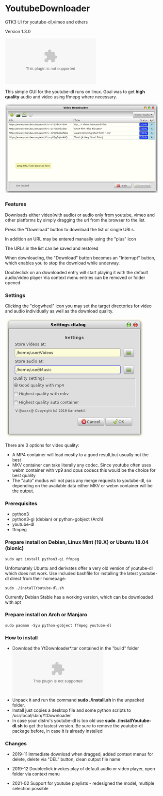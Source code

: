 # YoutubeDownloader
GTK3 UI for youtube-dl,vimeo and others

Version 1.3.0

![Download](build/YtDownloader1.3.0.tar)

This simple GUI for the youtube-dl runs on linux. Goal was to get **high quality** audio and video using ffmepg where necessary.

![Screenshot](./Yt.png)

### Features
Downloads either video(with audio) or audio only from youtube, vimeo and other platforms by simply dragging the url from the browser to the list. 

Press the "Download" button to download the list or single URLs.

In addition an URL may be entered manually using the "plus" icon

The URLs in the list can be saved and restored

When downloading, the "Download" button becomes an "Interrupt" button, which enables you to stop the download while underway.

Doubleclick on an downloaded entry will start playing it with the default audio/video player
Via context menu entries can be removed or folder opened

### Settings
Clicking the "clogwheel" icon you may set the target directories for video and audio individually as well as the download quality.

![Screenshot](./YtSettings.png)

There are 3 options for video quality:
* A MP4 container will lead mostly to a good result,but usually not the best
* MKV container can take literally any codec. Since youtube often uses webm container with vp9 and opus codecs this would be the choice for best quality
* The "auto" modus will not pass any merge requests to youtube-dl, so depending on the available data either MKV or webm container will be the output. 

### Prerequisites
  * python3
  * python3-gi (debian) or python-gobject (Arch)
  * youtube-dl
  * ffmpeg

### Prepare install on Debian, Linux Mint (19.X) or Ubuntu 18.04 (bionic) 
```
sudo apt install python3-gi ffmpeg
```
Unfortunately Ubuntu and derivates offer a very old version of youtube-dl which does not work. Use included bashfile for installing the latest youtube-dl direct from their homepage:

```
sudo ./installYoutube-dl.sh
```
Currently Debian Stable has a working version, which can be downloaded with apt
### Prepare install on Arch or Manjaro
```
sudo pacman -Syu python-gobject ffmpeg youtube-dl
```

### How to install
* Download the YtDownloader*.tar contained in the "build" folder ![here](build/YtDownloader1.2.2.tar)
* Unpack it and run the command  **sudo ./install.sh** in the unpacked folder.
* Install just copies a desktop file and some python scripts to /usr/local/sbin/YtDownloader
* In case your distro's youtube-dl is too old use **sudo ./installYoutube-dl.sh** to get the lastest version. Be sure to remove the youtube-dl package before, in case it is already installed

### Changes
 * 2019-11 Immediate download when dragged, added context menus for delete, delete via "DEL" button, clean output file name   

 * 2019-12 Doubleclick invokes play of default audio or video player, open folder via context menu  
 * 2021-02 Support for youtube playlists - redesigned the model, multiple selection possible